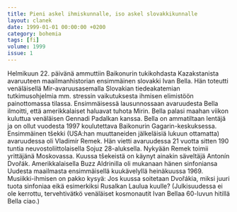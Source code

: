 ```yaml
---
title: Pieni askel ihmiskunnalle, iso askel slovakkikunnalle
layout: clanek
date: 1999-01-01 00:00:00 +0200
category: bohemia
tags: [fi]
volume: 1999
issue: 1
---
```

Helmikuun 22. päivänä ammuttiin Baikonurin tukikohdasta Kazakstanista avaruuteen maailmanhistorian ensimmäinen slovakki Ivan Bella. Hän toteutti venäläisellä Mir-avaruusasemalla Slovakian tiedeakatemian tutkimusohjelmia mm. stressin vaikutuksesta ihmisen elimistöön painottomassa tilassa. Ensimmäisessä lausunnossaan avaruudesta Bella ilmoitti, että amerikkalaiset haluavat tuhota Mirin. Bella palasi maahan viikon kuluttua venäläisen Gennadi Padalkan kanssa.
Bella on ammatiltaan lentäjä ja on ollut vuodesta 1997 koulutettava Baikonurin Gagarin-keskuksessa.
Ensimmäinen tšekki (USA:han muuttaneiden jälkeläisiä lukuun ottamatta) avaruudessa oli Vladimír Remek. Hän vietti avaruudessa 21 vuotta sitten 190 tuntia neuvostoliittolaisella Sojuz 28-aluksella. Nykyään Remek toimii yrittäjänä Moskovassa.
Kuussa tšekeistä on käynyt ainakin säveltäjä Antonín Dvořák. Amerikkalaisella Buzz Aldrinilla oli mukanaan hänen sinfoniansa Uudesta maailmasta ensimmäisellä kuukävelyllä heinäkuussa 1969. Musiikki-ihmisen on pakko kysyä: Jos kuussa soitetaan Dvořákia, miksi juuri tuota sinfoniaa eikä esimerkiksi Rusalkan Laulua kuulle? (Julkisuudessa ei ole kerrottu, tervehtivätkö venäläiset kosmonautit Ivan Bellaa 60-luvun hitillä Bella ciao.)